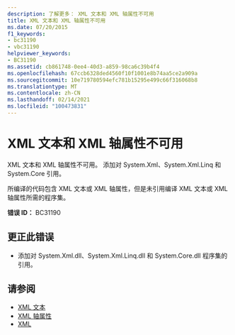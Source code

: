 ```yaml
---
description: 了解更多： XML 文本和 XML 轴属性不可用
title: XML 文本和 XML 轴属性不可用
ms.date: 07/20/2015
f1_keywords:
- bc31190
- vbc31190
helpviewer_keywords:
- BC31190
ms.assetid: cb861748-0ee4-40d3-a859-98ca6c39b4f4
ms.openlocfilehash: 67ccb6328ded4560f10f1001e8b74aa5ce2a909a
ms.sourcegitcommit: 10e719780594efc781b15295e499c66f316068b8
ms.translationtype: MT
ms.contentlocale: zh-CN
ms.lasthandoff: 02/14/2021
ms.locfileid: "100473831"
---
```

# <a name="xml-literals-and-xml-axis-properties-are-not-available"></a>XML 文本和 XML 轴属性不可用

XML 文本和 XML 轴属性不可用。 添加对 System.Xml、System.Xml.Linq 和 System.Core 引用。  
  
 所编译的代码包含 XML 文本或 XML 轴属性，但是未引用编译 XML 文本或 XML 轴属性所需的程序集。  
  
 **错误 ID：** BC31190  
  
## <a name="to-correct-this-error"></a>更正此错误  
  
- 添加对 System.Xml.dll、System.Xml.Linq.dll 和 System.Core.dll 程序集的引用。  
  
## <a name="see-also"></a>请参阅

- [XML 文本](../language-reference/xml-literals/index.md)
- [XML 轴属性](../language-reference/xml-axis/index.md)
- [XML](../programming-guide/language-features/xml/index.md)
